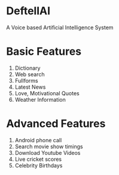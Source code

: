 # DeftellAI
A Voice based Artificial Intelligence System

# Basic Features
1. Dictionary
2. Web search
3. Fullforms
4. Latest News
5. Love, Motivational Quotes 
6. Weather Information

# Advanced Features
1. Android phone call
2. Search movie show timings
3. Download Youtube Videos
4. Live cricket scores
5. Celebrity Birthdays 

